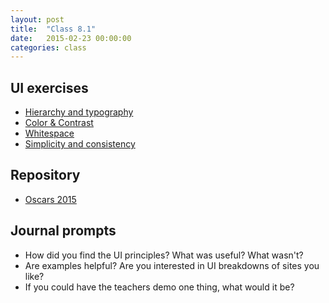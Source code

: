 ```yaml
---
layout: post
title:  "Class 8.1"
date:   2015-02-23 00:00:00
categories: class
---
```


## UI exercises
* [Hierarchy and typography](http://jsbin.com/gasozitosa/1/edit)
* [Color & Contrast](http://jsbin.com/gudide/1/edit?html,css,output)
* [Whitespace](http://jsbin.com/muvoqi/1/edit?html,css,output)
* [Simplicity and consistency](http://jsbin.com/cozek/1/edit?html,output)


## Repository
* [Oscars 2015](http://github.com/tsl-html-css/oscars-2015)

## Journal prompts

* How did you find the UI principles? What was useful? What wasn't?
* Are examples helpful? Are you interested in UI breakdowns of sites you like?
* If you could have the teachers demo one thing, what would it be?
